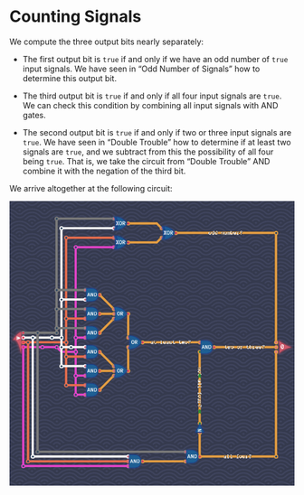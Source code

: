 # Counting Signals

We compute the three output bits nearly separately:

- The first output bit is `true` if and only if we have an odd number of `true` input signals.
  We have seen in “Odd Number of Signals” how to determine this output bit.

- The third output bit is `true` if and only if all four input signals are `true`.
  We can check this condition by combining all input signals with AND gates.

- The second output bit is `true` if and only if two or three input signals are `true`.
  We have seen in “Double Trouble” how to determine if at least two signals are `true`, and we subtract from this the possibility of all four being `true`.
  That is, we take the circuit from “Double Trouble” AND combine it with the negation of the third bit.

We arrive altogether at the following circuit:

![](counting-signals.png)
